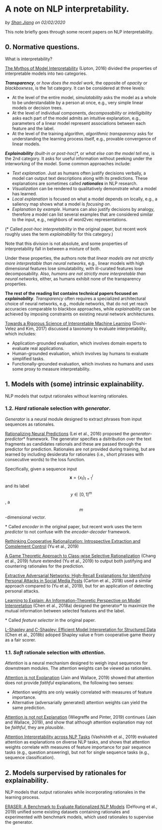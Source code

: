 # A note on NLP interpretability.
*by [Shan Jiang](https://shanjiang.me) on 02/02/2020*

This note briefly goes through some recent papers on NLP interpretability.

## 0. Normative questions.

What is interpretability?

[The Mythos of Model Interpretability](https://arxiv.org/pdf/1606.03490.pdf) (Lipton, 2016) divided the properties of interpretable models into two categories.

***Transparency***, or *how does the model work*, the opposite of *opacity* or *blackboxness*, is the 1st category. It can be considered at three levels:
- At the level of the entire model, *simulatability* asks the model as a whole to be understandable by a person at once, e.g., very simple linear models or decision trees. 
- At the level of individual components, *decomposability* or *intelligibility* asks each part of the model admits an intuitive explanation, e.g., parameters of a linear model represent associations between each feature and the label.
- At the level of the training algorithm, *algorithmic transparency* asks for understanding the learning process itself, e.g., provable convergence of linear models.

***Explainability** (built-in or post-hoc)*\*, or *what else can the model tell me*, is the 2nd category. It asks for useful information without peeking under the interworking of the model. Some common approaches include:
- *Text explanation*. Just as humans often justify decisions verbally, a model can output text descriptions along with its predictions. These explanations are sometimes called ***rationales*** in NLP research.
- *Visualization* can be rendered to qualitatively demonstrate what a model has learned.
- *Local explanation* is focused on what a model depends on locally, e.g., a saliency map shows what a model is *focusing on*. 
- *Explanation by example*. Humans can also justify decisions by analogy, therefore a model can list several examples that are considered similar to the input, e.g., neighbors of word2vec representations.

(\* Called *post-hoc interpretability* in the original paper, but recent work roughly uses the term *explainability* for this category.)

Note that this division is not absolute, and some properties of interpretability fall in between a mixture of both.

Under these properties, the authors note that *linear models are not strictly more interpretable than neural networks*, e.g., linear models with high dimensional features lose simulatability, with ill-curated features lose decomposability. Also, *humans are not strictly more interpretable than neural networks*, either, as humans exhibit none of the transparency properties.

**The rest of the reading list contains technical papers focused on *explainability***. *Transparency* often requires a specialized architectural choice of neural networks, e.g., module networks, that do not yet reach accuracies comparable to blackbox approaches, while *explainability* can be achieved by imposing constraints on existing neural network architectures.

[Towards a Rigorous Science of Interpretable Machine Learning](https://arxiv.org/pdf/1702.08608.pdf) (Doshi-Velez and Kim, 2017) discussed a taxonomy to evaluate interpretability, which includes:

- Application-grounded evaluation, which involves domain experts to evaluate real applications.
- Human-grounded evaluation, which involves lay humans to evaluate simplified tasks.
- Functionally-grounded evaluation, which involves no humans and uses some proxy to measure interpretability.

## 1. Models with (some) intrinsic explainability.

NLP models that output rationales without learning rationales.

### 1.2. *Hard* rationale selection with *generator*.

*Generator* is a neural module designed to extract phrases from input sequences as rationales.

[Rationalizing Neural Predictions](https://arxiv.org/pdf/1606.04155.pdf) (Lei et al., 2016) proposed the *generator*-*predictor*\* framework. The generator specifies a dsitribution over the text fragments as candidates rationals and these are passed through the predictor for prediction. Rationales are not provided during training, but are learned by including desiderata for rationales (i.e., short phrases with consecutive words) to the loss function.

Specifically, given a sequence input $$\mathbf{x}=\{ x_t \} ^l _{t=1}$$ and its label $$y \in [0, 1]^m$$, a $$m$$-dimensional vector.

\* Called *encoder* in the original paper, but recent work uses the term *predictor* to not confuse with the *encoder*-*decoder* framework.

[Rethinking Cooperative Rationalization: Introspective Extraction and Complement Control](https://arxiv.org/pdf/1910.13294.pdf) (Yu et al., 2019)

[A Game Theoretic Approach to Class-wise Selective Rationalization](https://arxiv.org/pdf/1910.12853.pdf) (Chang et al., 2019) future extended (Yu et al., 2019) to output both justifying and countering rationales for the prediction.

[Extractive Adversarial Networks: High-Recall Explanations for Identifying Personal Attacks in Social Media Posts](https://www.aclweb.org/anthology/D18-1386.pdf) (Carton et al., 2018) used a similar approach compared to (Yu et al., 2019), but for an application of detecting personal attacks.

[Learning to Explain: An Information-Theoretic Perspective on Model Interpretation](https://arxiv.org/pdf/1802.07814.pdf) (Chen et al., 2018a) designed the generator\* to maximize the mutual information between selected features and the label.

\* Called *feature selector* in the original paper.

[L-Shapley and C-Shapley: Efficient Model Interpretation for Structured Data](https://arxiv.org/pdf/1808.02610.pdf) (Chen et al., 2018b) adoped Shapley value e from cooperative game theory as a fair scorer.

### 1.1. *Soft* rationale selection with *attention*.

*Attention* is a neural mechanism designed to weigh input sequences for downstream modules. The attention weights can be viewed as rationales.

[Attention is not Explanation](https://arxiv.org/pdf/1902.10186.pdf) (Jain and Wallace, 2019) showed that attention does not provide *faithful* explanations, the following two senses:

- Attention weights are only weakly correlated with measures of feature importance.
- Alternative (adversarially generated) attention weights can yield the same prediction.

[Attention is not not Explanation](https://arxiv.org/pdf/1908.04626.pdf) (Wiegreffe and Pinter, 2019) continues (Jain and Wallace, 2019), and show that although attention explanation may not be *faithful*, they are *plausible*.

[Attention Interpretability across NLP Tasks](https://arxiv.org/pdf/1909.11218.pdf) (Vashishth et al., 2019) evaluated attention as explanations on diverse NLP tasks, and shows that attention weights correlate with measures of feature importance for pair sequence tasks (e.g., question answering), but not for single sequence tasks (e.g., sequence classification).

## 2. Models surpervised by rationales for explainability.

NLP models that output rationales while incorporating rationales in the learning process.

[ERASER: A Benchmark to Evaluate Rationalized NLP Models](https://arxiv.org/abs/1911.03429) (DeYoung et al., 2019) unified some existing datasets containing rationales and experimented with benchmark models, which used rationales to supervise the generator.

